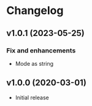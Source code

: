 # Changelog

## v1.0.1 (2023-05-25)

### Fix and enhancements

- Mode as string

## v1.0.0 (2020-03-01)

- Initial release
